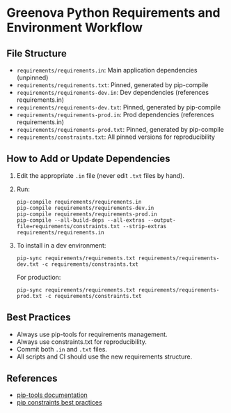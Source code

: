# Greenova Python Requirements and Environment Workflow

## File Structure

- `requirements/requirements.in`: Main application dependencies (unpinned)
- `requirements/requirements.txt`: Pinned, generated by pip-compile
- `requirements/requirements-dev.in`: Dev dependencies (references
  requirements.in)
- `requirements/requirements-dev.txt`: Pinned, generated by pip-compile
- `requirements/requirements-prod.in`: Prod dependencies (references
  requirements.in)
- `requirements/requirements-prod.txt`: Pinned, generated by pip-compile
- `requirements/constraints.txt`: All pinned versions for reproducibility

## How to Add or Update Dependencies

1. Edit the appropriate `.in` file (never edit `.txt` files by hand).
2. Run:

   ```fish
   pip-compile requirements/requirements.in
   pip-compile requirements/requirements-dev.in
   pip-compile requirements/requirements-prod.in
   pip-compile --all-build-deps --all-extras --output-file=requirements/constraints.txt --strip-extras requirements/requirements.in
   ```

3. To install in a dev environment:

   ```fish
   pip-sync requirements/requirements.txt requirements/requirements-dev.txt -c requirements/constraints.txt
   ```

   For production:

   ```fish
   pip-sync requirements/requirements.txt requirements/requirements-prod.txt -c requirements/constraints.txt
   ```

## Best Practices

- Always use pip-tools for requirements management.
- Always use constraints.txt for reproducibility.
- Commit both `.in` and `.txt` files.
- All scripts and CI should use the new requirements structure.

## References

- [pip-tools documentation](https://github.com/jazzband/pip-tools/)
- [pip constraints best practices](https://luminousmen.com/post/pip-constraints-files)
